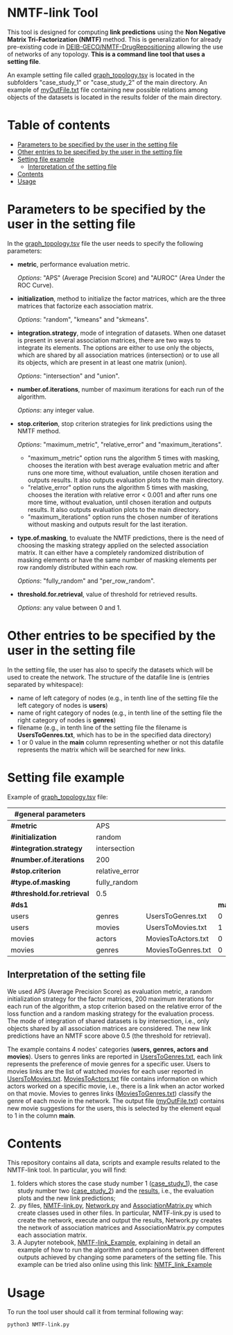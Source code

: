# NMTF-link Tool

This tool is designed for computing **link predictions** using the **Non Negative Matrix Tri-Factorization (NMTF)** method. This is generalization for already pre-existing code in [DEIB-GECO/NMTF-DrugRepositioning](https://github.com/DEIB-GECO/NMTF-DrugRepositioning) allowing the use of networks of any topology. 
**This is a command line tool that uses a setting file**. 

An example setting file called [graph_topology.tsv](https://github.com/DEIB-GECO/NMTF-link/case_study_1/graph_topology.tsv) is located in the subfolders "case_study_1" or "case_study_2" of the main directory. An example of [myOutFile.txt](https://github.com/DEIB-GECO/NMTF-link/results/myOutFile.txt) file containing new possible relations among objects of the datasets is located in the results folder of the main directory.

# Table of contents
- [Parameters to be specified by the user in the setting file](#parameters-to-be-specified-by-the-user-in-the-setting-file)
- [Other entries to be specified by the user in the setting file](#other-entries-to-be-specified-by-the-user-in-the-setting-file)
- [Setting file example](#setting-file-example)
  * [Interpretation of the setting file](#interpretation-of-the-setting-file)
- [Contents](#contents)
- [Usage](#usage)

# Parameters to be specified by the user in the setting file
In the [graph_topology.tsv](https://github.com/DEIB-GECO/NMTF-link/case_study_1/graph_topology.tsv) file the user needs to specify the following parameters:

- **metric**, performance evaluation metric.

  *Options*: "APS" (Average Precision Score) and "AUROC" (Area Under the ROC Curve).

- **initialization**, method to initialize the factor matrices, which are the three matrices that factorize each association matrix. 

  *Options*: "random", "kmeans" and "skmeans".

- **integration.strategy**, mode of integration of datasets.
When one dataset is present in several association matrices, there are two ways to integrate its elements. The options are either to use only the objects, which are shared by all association matrices (intersection) or to use all its objects, which are present in at least one matrix (union).

  *Options*: "intersection" and "union".

- **number.of.iterations**, number of maximum iterations for each run of the algorithm. 

  *Options*: any integer value.

- **stop.criterion**, stop criterion strategies for link predictions using the NMTF method. 

  *Options*: "maximum_metric", "relative_error" and "maximum_iterations".
    
    - "maximum_metric" option runs the algorithm 5 times with masking, chooses the iteration with best average evaluation metric and after runs one more time, without evaluation, untile chosen iteration and outputs results. It also outputs evaluation plots to the main directory.
    - "relative_error" option runs the algorithm 5 times with masking, chooses the iteration with relative error < 0.001 and after runs one more time, without evaluation, until chosen iteration and outputs results. It also outputs evaluation plots to the main directory.
    - "maximum_iterations" option runs the chosen number of iterations without masking and outputs result for the last iteration. 

- **type.of.masking**, to evaluate the NMTF predictions, there is the need of choosing the masking strategy applied on the selected association matrix. 
It can either have a completely randomized distribution of masking elements or have the same number of masking elements per row randomly distributed within each row. 

  *Options*: "fully_random" and "per_row_random".

- **threshold.for.retrieval**, value of threshold for retrieved results. 

  *Options*: any value between 0 and 1.

# Other entries to be specified by the user in the setting file

In the setting file, the user has also to specify the datasets which will be used to create the network. The structure of the datafile line is (entries separated by whitespace):
- name of left category of nodes (e.g., in tenth line of the setting file the left category of nodes is **users**)
- name of right category of nodes (e.g., in tenth line of the setting file the right category of nodes is **genres**)
- filename (e.g., in tenth line of the setting file the filename is **UsersToGenres.txt**, which has to be in the specified data directory)
- 1 or 0 value in the **main** column representing whether or not this datafile represents the matrix which will be searched for new links.

# Setting file example

Example of [graph_topology.tsv](https://github.com/DEIB-GECO/NMTF-link/case_study_1/graph_topology.tsv) file:

| #general parameters | | | |
| ------------- | ------------- | ------------- | ------------- |
| **#metric**  | APS |  |  |
| **#initialization**  | random |  |  |
| **#integration.strategy**  | intersection |  |  |
| **#number.of.iterations** | 200 |  |  |
| **#stop.criterion**  | relative_error |  |  |
| **#type.of.masking** | fully_random |  |  |
| **#threshold.for.retrieval** | 0.5 |  |  |
| **#ds1** |  |  | **main** |
| users |	genres |	UsersToGenres.txt |	0 |
| users |	movies |	UsersToMovies.txt	| 1 |
| movies	| actors	| MoviesToActors.txt |	0 |
| movies	| genres	| MoviesToGenres.txt	| 0 |

## Interpretation of the setting file

We used APS (Average Precision Score) as evaluation metric, a random initialization strategy for the factor matrices, 200 maximum iterations for each run of the algorithm, a stop criterion based on the relative error of the loss function and a random masking strategy for the evaluation process. The mode of integration of shared datasets is by intersection, i.e., only objects shared by all association matrices are considered. The new link predictions have an NMTF score above 0.5 (the threshold for retrieval).

The example contains 4 nodes' categories (**users, genres, actors and movies**). Users to genres links are reported in [UsersToGenres.txt](https://github.com/DEIB-GECO/NMTF-link/case_study_1/UsersToGenres.txt), each link represents the preference of movie genres for a specific user. Users to movies links are the list of watched movies for each user reported in [UsersToMovies.txt](https://github.com/DEIB-GECO/NMTF-link/case_study_1/UsersToMovies.txt). [MoviesToActors.txt](https://github.com/DEIB-GECO/NMTF-link/case_study_1/MoviesToActors.txt) file contains information on which actors worked on a specific movie, i.e., there is a link when an actor worked on that movie. Movies to genres links ([MoviesToGenres.txt](https://github.com/DEIB-GECO/NMTF-link/case_study_1/MoviesToGenres.txt)) classify the genre of each movie in the network.
The output file ([myOutFile.txt](https://github.com/DEIB-GECO/NMTF-link/results/myOutFile.txt)) contains new movie suggestions for the users, this is selected by the element equal to 1 in the column **main**.

# Contents

This repository contains all data, scripts and example results related to the NMTF-link tool. In particular, you will find:

1. folders which stores the case study number 1 ([case_study_1](https://github.com/DEIB-GECO/NMTF-link/case_study_1)), the case study number two ([case_study_2](https://github.com/DEIB-GECO/NMTF-link/case_study_2)) and the [results](https://github.com/DEIB-GECO/NMTF-link/results), i.e., the evaluation plots and the new link predictions;
2. .py files, [NMTF-link.py](https://github.com/DEIB-GECO/NMTF-link/NMTF-link.py), [Network.py](https://github.com/DEIB-GECO/NMTF-link/Network.py) and [AssociationMatrix.py](https://github.com/DEIB-GECO/NMTF-link/AssociationMatrix.py) which create classes used in other files. In particular, NMTF-link.py is used to create the network, execute and output the results, Network.py creates the network of association matrices and AssociationMatrix.py computes each association matrix.
3. A Jupyter notebook, [NMTF-link_Example](https://github.com/DEIB-GECO/NMTF-link/NMTF-link_Example.ipynb), explaining in detail an example of how to run the algorithm and comparisons between different outputs achieved by changing some parameters of the setting file. This example can be tried also online using this link: [NMTF_link_Example](https://colab.research.google.com/drive/1JWuYjppKcUiNm0bJsHTjQzYoSK6MJ7Pm?usp=sharing)

# Usage

To run the tool user should call it from terminal following way:
```
python3 NMTF-link.py
```
